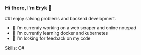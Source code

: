 ### Hi there, I'm Eryk 👋

##I enjoy solving problems and backend development.
- 🔭 I’m currently working on a web scraper and online notepad
- 🌱 I’m currently learning docker and kubernetes
- 🤔 I’m looking for feedback on my code

Skills: C#
